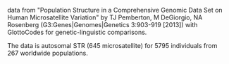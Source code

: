 data from "Population Structure in a Comprehensive Genomic Data Set on Human Microsatellite Variation" by TJ Pemberton, M DeGiorgio, NA Rosenberg (G3:Genes|Genomes|Genetics 3:903-919 [2013]) with GlottoCodes for genetic-linguistic comparisons.

The data is autosomal STR (645 microsatellite) for 5795 individuals from 267 worldwide populations.
